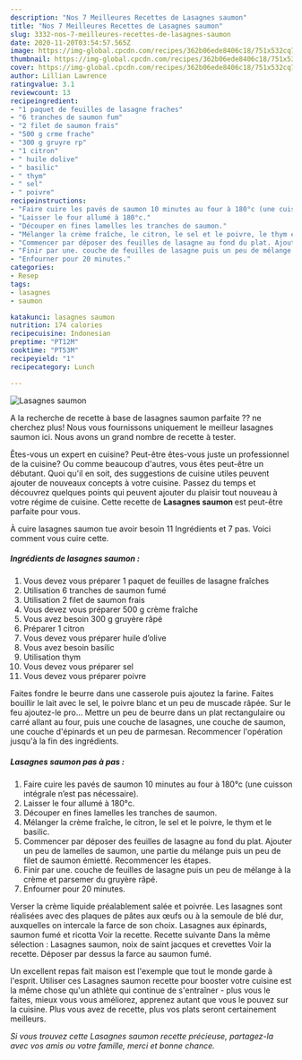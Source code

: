 ```yaml
---
description: "Nos 7 Meilleures Recettes de Lasagnes saumon"
title: "Nos 7 Meilleures Recettes de Lasagnes saumon"
slug: 3332-nos-7-meilleures-recettes-de-lasagnes-saumon
date: 2020-11-20T03:54:57.565Z
image: https://img-global.cpcdn.com/recipes/362b06ede8406c18/751x532cq70/lasagnes-saumon-photo-principale-de-la-recette.jpg
thumbnail: https://img-global.cpcdn.com/recipes/362b06ede8406c18/751x532cq70/lasagnes-saumon-photo-principale-de-la-recette.jpg
cover: https://img-global.cpcdn.com/recipes/362b06ede8406c18/751x532cq70/lasagnes-saumon-photo-principale-de-la-recette.jpg
author: Lillian Lawrence
ratingvalue: 3.1
reviewcount: 13
recipeingredient:
- "1 paquet de feuilles de lasagne fraches"
- "6 tranches de saumon fum"
- "2 filet de saumon frais"
- "500 g crme frache"
- "300 g gruyre rp"
- "1 citron"
- " huile dolive"
- " basilic"
- " thym"
- " sel"
- " poivre"
recipeinstructions:
- "Faire cuire les pavés de saumon 10 minutes au four à 180°c (une cuisson intégrale n’est pas nécessaire)."
- "Laisser le four allumé à 180°c."
- "Découper en fines lamelles les tranches de saumon."
- "Mélanger la crème fraîche, le citron, le sel et le poivre, le thym et le basilic."
- "Commencer par déposer des feuilles de lasagne au fond du plat. Ajouter un peu de lamelles de saumon, une partie du mélange puis un peu de filet de saumon émietté. Recommencer les étapes."
- "Finir par une. couche de feuilles de lasagne puis un peu de mélange à la crème et parsemer du gruyère râpé."
- "Enfourner pour 20 minutes."
categories:
- Resep
tags:
- lasagnes
- saumon

katakunci: lasagnes saumon 
nutrition: 174 calories
recipecuisine: Indonesian
preptime: "PT12M"
cooktime: "PT53M"
recipeyield: "1"
recipecategory: Lunch

---
```



![Lasagnes saumon](https://img-global.cpcdn.com/recipes/362b06ede8406c18/751x532cq70/lasagnes-saumon-photo-principale-de-la-recette.jpg)

A la recherche de recette à base de lasagnes saumon parfaite ?? ne cherchez plus! Nous vous fournissons uniquement le meilleur lasagnes saumon ici. Nous avons un grand nombre de recette à tester.

Êtes-vous un expert en cuisine? Peut-être êtes-vous juste un professionnel de la cuisine? Ou comme beaucoup d'autres, vous êtes peut-être un débutant. Quoi qu'il en soit, des suggestions de cuisine utiles peuvent ajouter de nouveaux concepts à votre cuisine. Passez du temps et découvrez quelques points qui peuvent ajouter du plaisir tout nouveau à votre régime de cuisine. Cette recette de <strong> Lasagnes saumon </strong> est peut-être parfaite pour vous.

<!--inarticleads1-->

À cuire lasagnes saumon tue avoir besoin 11 Ingrédients et 7 pas. Voici comment vous cuire cette.

##### Ingrédients de lasagnes saumon :

1. Vous devez vous préparer 1 paquet de feuilles de lasagne fraîches
1. Utilisation 6 tranches de saumon fumé
1. Utilisation 2 filet de saumon frais
1. Vous devez vous préparer 500 g crème fraîche
1. Vous avez besoin 300 g gruyère râpé
1. Préparer 1 citron
1. Vous devez vous préparer  huile d’olive
1. Vous avez besoin  basilic
1. Utilisation  thym
1. Vous devez vous préparer  sel
1. Vous devez vous préparer  poivre


Faites fondre le beurre dans une casserole puis ajoutez la farine. Faites bouillir le lait avec le sel, le poivre blanc et un peu de muscade râpée. Sur le feu ajoutez-le pro… Mettre un peu de beurre dans un plat rectangulaire ou carré allant au four, puis une couche de lasagnes, une couche de saumon, une couche d&#39;épinards et un peu de parmesan. Recommencer l&#39;opération jusqu&#39;à la fin des ingrédients. 

<!--inarticleads2-->

##### Lasagnes saumon pas à pas :

1. Faire cuire les pavés de saumon 10 minutes au four à 180°c (une cuisson intégrale n’est pas nécessaire).
1. Laisser le four allumé à 180°c.
1. Découper en fines lamelles les tranches de saumon.
1. Mélanger la crème fraîche, le citron, le sel et le poivre, le thym et le basilic.
1. Commencer par déposer des feuilles de lasagne au fond du plat. Ajouter un peu de lamelles de saumon, une partie du mélange puis un peu de filet de saumon émietté. Recommencer les étapes.
1. Finir par une. couche de feuilles de lasagne puis un peu de mélange à la crème et parsemer du gruyère râpé.
1. Enfourner pour 20 minutes.


Verser la crème liquide préalablement salée et poivrée. Les lasagnes sont réalisées avec des plaques de pâtes aux œufs ou à la semoule de blé dur, auxquelles on intercale la farce de son choix. Lasagnes aux épinards, saumon fumé et ricotta Voir la recette. Recette suivante Dans la même sélection : Lasagnes saumon, noix de saint jacques et crevettes Voir la recette. Déposer par dessus la farce au saumon fumé. 

<!--inarticleads1-->

<p>
Un excellent repas fait maison est l'exemple que tout le monde garde à l'esprit. Utiliser ces Lasagnes saumon recette pour booster votre cuisine est la même chose qu'un athlète qui continue de s'entraîner - plus vous le faites, mieux vous vous améliorez, apprenez autant que vous le pouvez sur la cuisine. Plus vous avez de recette, plus vos plats seront certainement meilleurs.
</p>

<p>
<i>Si vous trouvez cette Lasagnes saumon recette précieuse, partagez-la avec vos amis ou votre famille, merci et bonne chance.</i>
</p>
